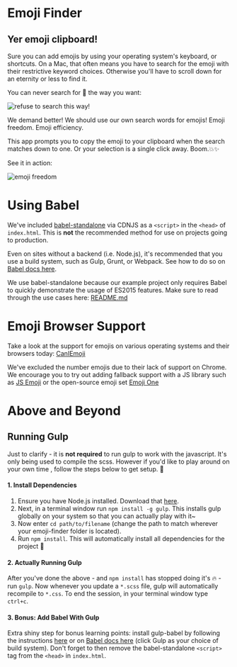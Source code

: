 # Emoji Finder
## Yer emoji clipboard!
Sure you can add emojis by using your operating system's keyboard, or shortcuts. On a Mac, that often means you have to search for the emoji with their restrictive keyword choices. Otherwise you'll have to scroll down for an eternity or less to find it.

You can never search for 💩 the way you want:

![refuse to search this way!](http://g.recordit.co/tiCHLNucFZ.gif)

We demand better! We should use our own search words for emojis! Emoji freedom. Emoji efficiency.

This app prompts you to copy the emoji to your clipboard when the search matches down to one. Or your selection is a single click away. Boom.💥✨

See it in action:

![emoji freedom](https://www.dropbox.com/s/9qaw2ss3qywapj7/emojifinder.gif?raw=1)


# Using Babel
We've included [babel-standalone](https://github.com/Daniel15/babel-standalone) via CDNJS as a `<script>` in the `<head>` of `index.html`. This is **not** the recommended method for use on projects going to production.

Even on sites without a backend (i.e. Node.js), it's recommended that you use a build system, such as Gulp, Grunt, or Webpack. See how to do so on [Babel docs here](http://babeljs.io/docs/setup/).

We use babel-standalone because our example project only requires Babel to quickly demonstrate the usage of ES2015 features. Make sure to read through the use cases here: [README.md](https://github.com/Daniel15/babel-standalone/blob/master/README.md)


# Emoji Browser Support
Take a look at the support for emojis on various operating systems and their browsers today: [CanIEmoji](http://caniemoji.com/)

We've excluded the number emojis due to their lack of support on Chrome. We encourage you to try out adding fallback support with a JS library such as [JS Emoji](https://github.com/iamcal/js-emoji) or the open-source emoji set [Emoji One](https://github.com/Ranks/emojione)


# Above and Beyond
## Running Gulp
Just to clarify - it is **not required** to run gulp to work with the javascript. It's only being used to compile the scss. However if you'd like to play around on your own time , follow the steps below to get setup. 👯

#### 1. Install Dependencies
1. Ensure you have Node.js installed. Download that [here](https://nodejs.org/en/).
2. Next, in a terminal window run `npm install -g gulp`. This installs gulp globally on your system so that you can actually play with it~
3. Now enter `cd path/to/filename` (change the path to match wherever your emoji-finder folder is located).
4. Run `npm install`. This will automatically install all dependencies for the project 🍰

#### 2. Actually Running Gulp
After you've done the above - and `npm install` has stopped doing it's 🔥 - run `gulp`. Now whenever you update a `*.scss` file, gulp will automatically recompile to `*.css`. To end the session, in your terminal window type `ctrl+c`.

#### 3. Bonus: Add Babel With Gulp
Extra shiny step for bonus learning points: install gulp-babel by following the instructions [here](https://github.com/babel/gulp-babel) or on [Babel docs here](http://babeljs.io/docs/setup/) (click Gulp as your choice of build system). Don't forget to then remove the babel-standalone `<script>` tag from the `<head>` in `index.html`.
